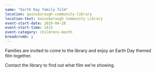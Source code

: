 ```yaml
---
name: "Earth Day family film"
location: gainsborough-community-library
location-text: Gainsborough Community Library
event-start-date: 2019-04-28
event-start-time: 1415
event-category: childrens-month
breadcrumb: y
---
```


Families are invited to come to the library and enjoy an Earth Day themed film together.

Contact the library to find out what film we're showing.
